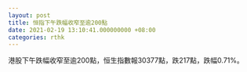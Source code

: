 ```yaml
---
layout: post
title: 恒指下午跌幅收窄至逾200點
date: 2021-02-19 13:10:41.000000000 +08:00
categories: rthk
---
```


港股下午跌幅收窄至逾200點，恒生指數報30377點，跌217點，跌幅0.71%。
